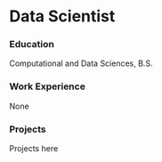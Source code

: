 # Data Scientist

### Education
Computational and Data Sciences, B.S.

### Work Experience
None

### Projects
Projects here
